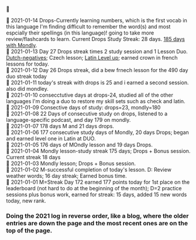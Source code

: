  :large_blue_circle:  <br>
 
 
 :large_blue_circle: 2021-01-14 Drops-Currently learning numbers, which is the first vocab in this language I'm finding difficult to remember the word(s) and most espcially their spellings (in this language)! going to take more review/flashcards to learn. Current Drops Study Streak: 28 days. [185 days with Mondly](https://github.com/EO4wellness/T-I-L/blob/main/polyglot/la-otra/images/2021-01-14-mondly-stats.jpg).  <br>
 :large_blue_circle: 2021-01-13 Day 27 Drops streak times 2 study session and 1 Lesson Duo. [Dutch-negatives](https://github.com/EO4wellness/T-I-L/blob/main/polyglot/la-otra/images/dutch/2021-01-13-dutch-course.png); Czech lesson; [Latin Level up](https://github.com/EO4wellness/T-I-L/blob/main/polyglot/la-otra/images/latin/2021-01-13-earned%20crown%20and%20next%20level%20up.png); earned crown in french lessons for today. <br>
 :large_blue_circle: 2021-01-12 Day 26 Drops streak, did a bew frnech lesson for the 490 day duo streak today <br>
 :large_blue_circle: 2021-01-11 today's streak with drops is 25 and i earned a second session. also did mondley. <br>
 :large_blue_circle:  2021-01-10 consecctutive days at drops-24, studied all of the other languages I'm doing a duo to restore my skill sets such as check and latin.<br>
 :large_blue_circle: 2021-01-09 Consective days of study: drops=23, mondly=180 <br>
  :large_blue_circle: 2021-01-08 22 Days of consecutive study on drops, listened to a language-specific podcast, and day 179 on mondly.  <br>
 :large_blue_circle: 2021-01-07 178 days M and 21 days drops. <br>
 :large_blue_circle: 2021-01-06 177 consecutive study days of Mondly, 20 days Drops; began and earned level one in Latin at DUO.  <br>
 :large_blue_circle: 2021-01-05 176 days of MOndly lesson and 19 days Drops.  <br>
 :large_blue_circle: 2021-01-04 Mondly lesson-study streak 175 days; Drops + Bonus session. Current streak 18 days <br>
 :large_blue_circle: 2021-01-03 Mondly lesson; Drops + Bonus session.  <br>
 :large_blue_circle: 2021-01-02 M-successful completion of today's lesson. D: Review weather words; 16 day streak; Earned bonus time. <br>
 :large_blue_circle: 2021-01-01 M=Streak Day 172 earned 177 points today for 1st place on the leaderboard (not hard to do at the beginning of the month); D=2 practice sessions plus bonus work, earned for streak: 15 days, added 15 new words today, new rank.  <br>

### Doing the 2021 log in reverse order, like a blog, where the older entries are down the page and the most recent ones are on the top of the page. 
